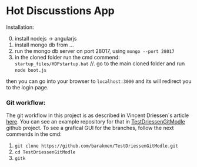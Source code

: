 # Hot Discusstions App

Installation:

0. install nodejs -> angularjs
1. install mongo db from ...
2. run the mongo db server on port 28017, using `mongo --port 28017`
3. in the cloned folder run the cmd commend: `startup_files/HDPstartup.bat`
//. go to the main cloned folder and run `node boot.js`

then you can go into your browser to `localhost:3000` and its will redirect you to the login page.


### Git workflow:
The git workflow in this project is as described in Vincent Driessen`s article [here](http://nvie.com/posts/a-successful-git-branching-model/).
You can see an example repository for that in [TestDriessenGitModle](https://github.com/barakmen/TestDriessenGitModle) github project.
To see a grafical GUI for the branches, follow the next commends in the cmd:
1. `git clone https://github.com/barakmen/TestDriessenGitModle.git`
2. `cd TestDriessenGitModle`
3. `gitk`
